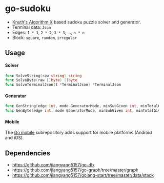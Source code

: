 # go-sudoku
- [Knuth's Algorithm X](https://en.wikipedia.org/wiki/Knuth%27s_Algorithm_X) based sudoku puzzle solver and generator.
- Terminal data: `Json`
- Edges: `1 * 1`, `2 * 2`, `3 * 3`, ..., `n * n`
- Block: `square`, `random`, `irregular`


## Usage

#### Solver

```go
func SolveString(raw string) string
func SolveByte(raw []byte) []byte
func SolveTerminalJson(t *TerminalJson) *TerminalJson
```

#### Generator

```go
func GenString(edge int, mode GeneratorMode, minSubGiven int, minTotalGiven int) string
func GenByte(edge int, mode GeneratorMode, minSubGiven int, minTotalGiven int) []byte
```

#### Mobile
The [Go mobile](https://github.com/golang/go/wiki/Mobile) subrepository adds support for mobile platforms (Android and iOS).

## Dependencies
- https://github.com/jiangyang5157/go-dlx
- https://github.com/jiangyang5157/go-graph/tree/master/graph
- https://github.com/jiangyang5157/golang-start/tree/master/data/stack

